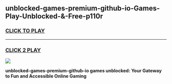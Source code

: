 
## unblocked-games-premium-github-io-Games-Play-Unblocked-&-Free-p110r
<h3>
<a href="https://premium76.site?title=unblocked-games-premium-github-io&ref=24A">CLICK TO PLAY</a></h3>
<hr>

<h3>
<a href="https://premium76.site?title=unblocked-games-premium-github-io&ref=24A">CLICK 2 PLAY</a>
  
</h3>

<a href="https://premium76.site?title=unblocked-games-premium-github-io&ref=24A"><img src="https://clearcache.store/games.png"></a>


**unblocked-games-premium-github-io games unblocked: Your Gateway to Fun and Accessible Online Gaming**
